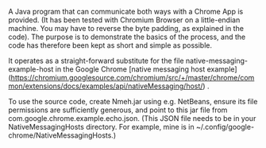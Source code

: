 A Java program that can communicate both ways with a Chrome App is provided.  (It has been tested with Chromium Browser on a little-endian machine.  You may have to reverse the byte padding, as explained in the code).  The purpose is to demonstrate the basics of the process, and the code has therefore been kept as short and simple as possible.

It operates as a straight-forward substitute for the file native-messaging-example-host in the Google Chrome [native messaging host example] (https://chromium.googlesource.com/chromium/src/+/master/chrome/common/extensions/docs/examples/api/nativeMessaging/host/) .

To use the source code, create Nmeh.jar using e.g. NetBeans, ensure its file permissions are sufficiently generous, and point to this jar file from com.google.chrome.example.echo.json.  (This JSON file needs to be in your NativeMessagingHosts directory.  For example, mine is in ~/.config/google-chrome/NativeMessagingHosts.)
